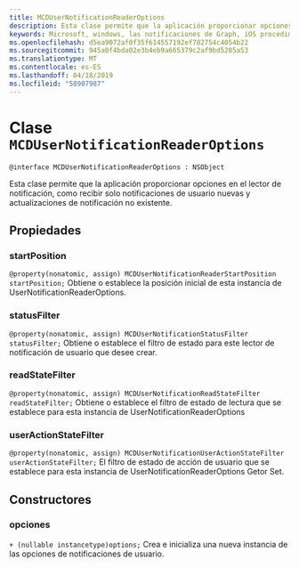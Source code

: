 ```yaml
---
title: MCDUserNotificationReaderOptions
description: Esta clase permite que la aplicación proporcionar opciones en el lector de notificación, como recibir solo notificaciones de usuario nuevas y actualizaciones de notificación no existente.
keywords: Microsoft, windows, las notificaciones de Graph, iOS procedimientos, procedimientos iPhone
ms.openlocfilehash: d5ea9072af0f35f614557192ef782754c4054b22
ms.sourcegitcommit: 945a0f4bda02e3b4eb9a665379c2af9bd5285a53
ms.translationtype: MT
ms.contentlocale: es-ES
ms.lasthandoff: 04/18/2019
ms.locfileid: "58907987"
---
```

# <a name="class-mcdusernotificationreaderoptions"></a>Clase `MCDUserNotificationReaderOptions`

```
@interface MCDUserNotificationReaderOptions : NSObject
```

Esta clase permite que la aplicación proporcionar opciones en el lector de notificación, como recibir solo notificaciones de usuario nuevas y actualizaciones de notificación no existente. 

## <a name="properties"></a>Propiedades

### <a name="startposition"></a>startPosition
`@property(nonatomic, assign) MCDUserNotificationReaderStartPosition startPosition;` Obtiene o establece la posición inicial de esta instancia de UserNotificationReaderOptions.

### <a name="statusfilter"></a>statusFilter
`@property(nonatomic, assign) MCDUserNotificationStatusFilter statusFilter;` Obtiene o establece el filtro de estado para este lector de notificación de usuario que desee crear.

### <a name="readstatefilter"></a>readStateFilter
`@property(nonatomic, assign) MCDUserNotificationReadStateFilter readStateFilter;` Obtiene o establece el filtro de estado de lectura que se establece para esta instancia de UserNotificationReaderOptions

### <a name="useractionstatefilter"></a>userActionStateFilter
`@property(nonatomic, assign) MCDUserNotificationUserActionStateFilter userActionStateFilter;` El filtro de estado de acción de usuario que se establece para esta instancia de UserNotificationReaderOptions Getor Set.

## <a name="constructors"></a>Constructores

### <a name="options"></a>opciones
`+ (nullable instancetype)options;` Crea e inicializa una nueva instancia de las opciones de notificaciones de usuario.
